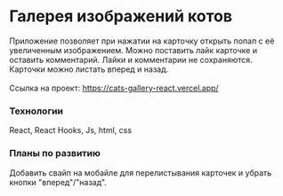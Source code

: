 # Галерея изображений котов

Приложение позволяет при нажатии на карточку открыть попап с её увеличенным изображением. Можно поставить лайк карточке и оставить комментарий. Лайки и комментарии не сохраняются. Карточки можно листать вперед и назад. 
<br>
<br>
Ссылка на проект: https://cats-gallery-react.vercel.app/

### Технологии

React, React Hooks, Js, html, css

### Планы по развитию

Добавить свайп на мобайле для перелистывания карточек и убрать кнопки "вперед"/"назад".


